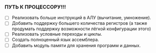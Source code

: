 ### ПУТЬ К ПРОЦЕССОРУ!!!

- [ ] Реализовать больше инструкций в АЛУ (вычитание, умножение).
- [ ] Добавить поддержку большего количества регистров (а также продумать поддержку возможности лёгкой конфигурации этого)
- [ ] Реализовать условные переходы и циклы.
- [ ] Создать полноценный язык ассемблера.
- [ ] Добавить модуль памяти для хранения программ и данных.